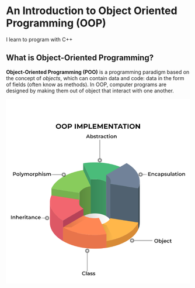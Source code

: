 # An Introduction to Object Oriented Programming (OOP)

I learn to program with C++

## What is Object-Oriented Programming?

**Object-Oriented Programming (POO)** is a programming paradigm based on the concept of *objects*, which can contain data and code: data in the form of fields (often know as methods). In OOP, computer programs are designed by making them out of object that interact with one another.

![alt text](image.png)
